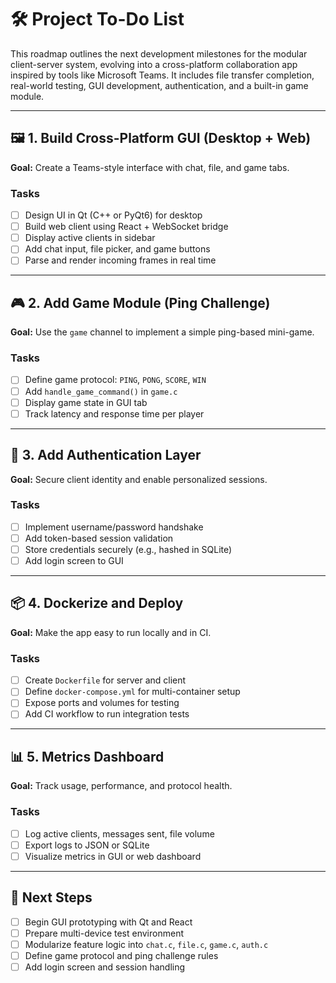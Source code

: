 # 🛠️ Project To-Do List

This roadmap outlines the next development milestones for the modular client-server system, evolving into a cross-platform collaboration app inspired by tools like Microsoft Teams. It includes file transfer completion, real-world testing, GUI development, authentication, and a built-in game module.

---

## 🖼️ 1. Build Cross-Platform GUI (Desktop + Web)

**Goal:** Create a Teams-style interface with chat, file, and game tabs.

### Tasks
- [ ] Design UI in Qt (C++ or PyQt6) for desktop
- [ ] Build web client using React + WebSocket bridge
- [ ] Display active clients in sidebar
- [ ] Add chat input, file picker, and game buttons
- [ ] Parse and render incoming frames in real time

---

## 🎮 2. Add Game Module (Ping Challenge)

**Goal:** Use the `game` channel to implement a simple ping-based mini-game.

### Tasks
- [ ] Define game protocol: `PING`, `PONG`, `SCORE`, `WIN`
- [ ] Add `handle_game_command()` in `game.c`
- [ ] Display game state in GUI tab
- [ ] Track latency and response time per player

---

## 🔐 3. Add Authentication Layer

**Goal:** Secure client identity and enable personalized sessions.

### Tasks
- [ ] Implement username/password handshake
- [ ] Add token-based session validation
- [ ] Store credentials securely (e.g., hashed in SQLite)
- [ ] Add login screen to GUI

---

## 📦 4. Dockerize and Deploy

**Goal:** Make the app easy to run locally and in CI.

### Tasks
- [ ] Create `Dockerfile` for server and client
- [ ] Define `docker-compose.yml` for multi-container setup
- [ ] Expose ports and volumes for testing
- [ ] Add CI workflow to run integration tests

---

## 📊 5. Metrics Dashboard

**Goal:** Track usage, performance, and protocol health.

### Tasks
- [ ] Log active clients, messages sent, file volume
- [ ] Export logs to JSON or SQLite
- [ ] Visualize metrics in GUI or web dashboard

---

## 📌 Next Steps

- [ ] Begin GUI prototyping with Qt and React
- [ ] Prepare multi-device test environment
- [ ] Modularize feature logic into `chat.c`, `file.c`, `game.c`, `auth.c`
- [ ] Define game protocol and ping challenge rules
- [ ] Add login screen and session handling
